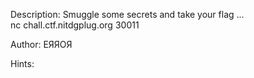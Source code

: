 Description:
Smuggle some secrets and take your flag ... <br>
nc chall.ctf.nitdgplug.org  30011

Author: ЕЯЯОЯ

Hints:
